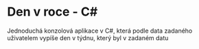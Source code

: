 # Den v roce - C#
Jednoduchá konzolová aplikace v C#, která podle data zadaného uživatelem vypíše den v týdnu, který byl v zadaném datu
